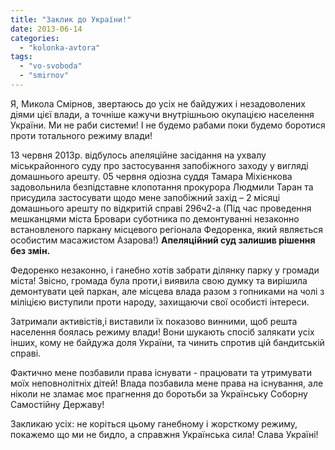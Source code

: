```yaml
---
title: "Заклик до України!"
date: 2013-06-14
categories: 
  - "kolonka-avtora"
tags: 
  - "vo-svoboda"
  - "smirnov"
---
```


Я, Микола Смірнов, звертаюсь до усіх не байдужих і незадоволених діями цієї влади, а точніше кажучи внутрішньою окупацією населення України. Ми не раби системи! І не будемо рабами поки будемо боротися проти тотального режиму влади!

13 червня 2013р. відбулось апеляційне засідання на ухвалу міськрайонного суду про застосування запобіжного заходу у вигляді домашнього арешту. 05 червня одіозна суддя Тамара Міхієнкова задовольнила безпідставне клопотання прокурора Людмили Таран та присудила застосувати щодо мене запобіжний захід – 2 місяці домашнього арешту по відкритій справі 296ч2-а (Під час проведення мешканцями міста Бровари суботника по демонтуванні незаконно встановленого паркану місцевого регіонала Федоренка, який являється особистим масажистом Азарова!) **Апеляційний суд залишив рішення без змін.** 

Федоренко незаконно, і ганебно хотів забрати ділянку парку у громади міста! Звісно, громада була проти,і виявила свою думку та вирішила демонтувати цей паркан, але місцева влада разом з гопниками на чолі з міліцією виступили проти народу, захищаючи свої особисті інтереси.

Затримали активістів,і виставили їх показово винними, щоб решта населення боялась режиму влади! Вони шукають спосіб залякати усіх інших, кому не байдужа доля України, та чинить спротив цій бандитській справі.

Фактично мене позбавили права існувати - працювати та утримувати моїх неповнолітніх дітей! Влада позбавила мене права на існування, але ніколи не зламає моє прагнення до боротьби за Українську Соборну Самостійну Державу!

Закликаю усіх: не коріться цьому ганебному і жорсткому режиму, покажемо що ми не бидло, а справжня Українська сила! Слава Україні!

